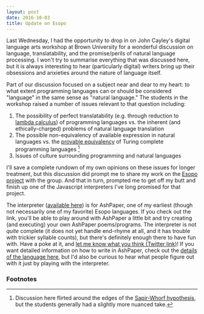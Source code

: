```yaml
---
layout: post
date: 2016-10-03
title: Update on Esopo
--- 
```

Last Wednesday, I had the opportunity to drop in on John Cayley's digital
language arts workshop at Brown University for a wonderful discussion on
language, translatability, and the promise/perils of natural language
processing. I won't try to summarise everything that was discussed here, but it
is always interesting to hear (particularly digital) writers bring up their
obsessions and anxieties around the nature of language itself.

Part of our discussion focused on a subject near and dear to my heart: to what
extent programming languages can or should be considered "language" in the same
sense as "natural language." The students in the workshop raised a number of
issues relevant to that question including:

1. The possibility of perfect translatability (e.g. through reduction to [lambda
   calculus](https://en.wikipedia.org/wiki/Lambda_calculus)) of programming
   languages vs. the inherent (and ethically-charged) problems of natural
   language translation
2. The possible non-equivalency of available expression in natural languages
   vs. the [provable
   equivalency](https://en.wikipedia.org/wiki/Turing_completeness) of Turing
   complete programming languages [^1]
3. Issues of culture surrounding programming and natural languages

I'll save a complete rundown of my own opinions on these issues for longer
treatment, but this discussion did prompt me to share my work on the [Esopo
project](/esopo) with the group. And that in turn, prompted me to get off my
butt and finish up one of the Javascript interpreters I've long promised for
that project.

The interpreter ([available here](/ashpaper)) is for AshPaper, one of my
earliest (though not necessarily one of my favorite) Esopo languages. If you
check out the link, you'll be able to play around with AshPaper a little bit
and try creating (and executing) your own AshPaper poems/programs. The
interpreter is not *quite* complete (it does not yet handle end-rhyme at all,
and it has trouble with trickier syllable counts), but there's definitely
enough there to have fun with. Have a poke at it, and [let me know what you
think (Twitter link)](http://twitter.com/home?status=@whimsicalilk)! If you
want detailed information on how to write in AshPaper, check out the [details
of the language here](
https://github.com/wphicks/Esopo/blob/master/AshPaper/informal_specs.txt), but
I'd also be curious to hear what people figure out with it just by playing with
the interpreter.


### Footnotes
[^1]: Discussion here flirted around the edges of the [Sapir-Whorf
    hypothesis](https://en.wikipedia.org/wiki/Linguistic_relativity), but the
    students generally had a slightly more nuanced take.
